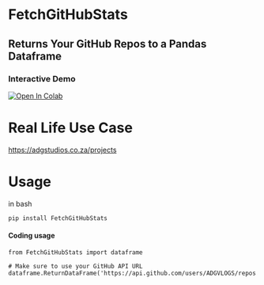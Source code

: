# FetchGitHubStats

## Returns Your GitHub Repos to a Pandas Dataframe

### Interactive Demo
<a href="https://colab.research.google.com/github/ADGVLOGS/FetchGitHubStats/blob/main/GitHub_API_to_DataFrame.ipynb" target="_parent"><img src="https://colab.research.google.com/assets/colab-badge.svg" alt="Open In Colab"/></a>

# Real Life Use Case

https://adgstudios.co.za/projects

# Usage 

in bash

```
pip install FetchGitHubStats
```

#### Coding usage

```
from FetchGitHubStats import dataframe

# Make sure to use your GitHub API URL
dataframe.ReturnDataFrame('https://api.github.com/users/ADGVLOGS/repos')
```
